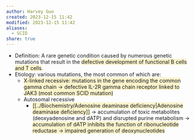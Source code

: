 ```yaml
---
author: Harvey Guo
created: 2023-12-15 11:42
modified: 2023-12-15 11:42
aliases:
  - SCID
share: true
---
```


- Definition: A rare genetic condition caused by numerous genetic mutations that result in the <span style="background:rgba(240, 200, 0, 0.2)">defective development of functional B cells and T cells</span>.
- Etiology: various mutations, the most common of which are:
	- <span style="background:rgba(240, 200, 0, 0.2)">X-linked recessive: mutations in the gene encoding the common gamma chain → defective IL-2R gamma chain receptor linked to JAK3 (most common SCID mutation)</span>
	- Autosomal recessive
		- <span style="background:rgba(240, 200, 0, 0.2)">[[../Biochemistry/Adenosine deaminase deficiency|Adenosine deaminase deficiency]]</span> → accumulation of toxic metabolites (deoxyadenosine and dATP) and disrupted purine metabolism →<span style="background:rgba(240, 200, 0, 0.2)"> accumulation of dATP inhibits the function of ribonucleotide reductase → impaired generation of deoxynucleotides</span>
